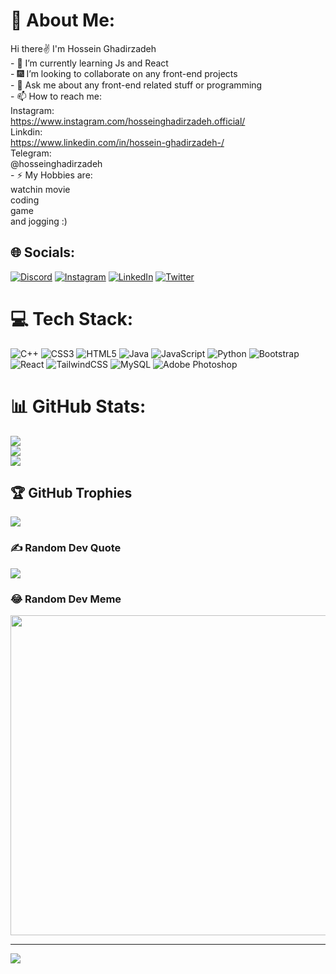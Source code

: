 # 💫 About Me:
Hi there✌ I'm Hossein Ghadirzadeh<br>- 🔭 I’m currently learning Js and React<br>- 🎆 I’m looking to collaborate on any front-end projects<br>- 💬 Ask me about any front-end related stuff or programming<br>- 📫 How to reach me: <br>  Instagram:<br>    https://www.instagram.com/hosseinghadirzadeh.official/<br>  Linkdin:<br>    https://www.linkedin.com/in/hossein-ghadirzadeh-/<br>  Telegram:<br>    @hosseinghadirzadeh<br>- ⚡ My Hobbies are:<br>watchin movie<br>coding<br>game <br>and jogging :)


## 🌐 Socials:
[![Discord](https://img.shields.io/badge/Discord-%237289DA.svg?logo=discord&logoColor=white)](htttps://discord.gg/#8697) 
[![Instagram](https://img.shields.io/badge/Instagram-%23E4405F.svg?logo=Instagram&logoColor=white)](https://instagram.com/hosseinghadirzadeh.Official)
[![LinkedIn](https://img.shields.io/badge/LinkedIn-%230077B5.svg?logo=linkedin&logoColor=white)](https://linkedin.com/in/hosseinghadirzadeh) 
[![Twitter](https://img.shields.io/badge/Twitter-%231DA1F2.svg?logo=Twitter&logoColor=white)](https://twitter.com/hosseingh81) 

# 💻 Tech Stack:
![C++](https://img.shields.io/badge/c++-%2300599C.svg?style=for-the-badge&logo=c%2B%2B&logoColor=white) ![CSS3](https://img.shields.io/badge/css3-%231572B6.svg?style=for-the-badge&logo=css3&logoColor=white) ![HTML5](https://img.shields.io/badge/html5-%23E34F26.svg?style=for-the-badge&logo=html5&logoColor=white) ![Java](https://img.shields.io/badge/java-%23ED8B00.svg?style=for-the-badge&logo=java&logoColor=white) ![JavaScript](https://img.shields.io/badge/javascript-%23323330.svg?style=for-the-badge&logo=javascript&logoColor=%23F7DF1E) ![Python](https://img.shields.io/badge/python-3670A0?style=for-the-badge&logo=python&logoColor=ffdd54) ![Bootstrap](https://img.shields.io/badge/bootstrap-%23563D7C.svg?style=for-the-badge&logo=bootstrap&logoColor=white) ![React](https://img.shields.io/badge/react-%2320232a.svg?style=for-the-badge&logo=react&logoColor=%2361DAFB) ![TailwindCSS](https://img.shields.io/badge/tailwindcss-%2338B2AC.svg?style=for-the-badge&logo=tailwind-css&logoColor=white) ![MySQL](https://img.shields.io/badge/mysql-%2300f.svg?style=for-the-badge&logo=mysql&logoColor=white) ![Adobe Photoshop](https://img.shields.io/badge/adobephotoshop-%2331A8FF.svg?style=for-the-badge&logo=adobephotoshop&logoColor=white)
# 📊 GitHub Stats:
![](https://github-readme-stats.vercel.app/api?username=hosseinghadirzadeh&theme=monokai&hide_border=false&include_all_commits=false&count_private=false)<br/>
![](https://github-readme-streak-stats.herokuapp.com/?user=hosseinghadirzadeh&theme=monokai&hide_border=false)<br/>
![](https://github-readme-stats.vercel.app/api/top-langs/?username=hosseinghadirzadeh&theme=monokai&hide_border=false&include_all_commits=false&count_private=false&layout=compact)

## 🏆 GitHub Trophies
![](https://github-profile-trophy.vercel.app/?username=hosseinghadirzadeh&theme=radical&no-frame=false&no-bg=true&margin-w=4)

### ✍️ Random Dev Quote
![](https://quotes-github-readme.vercel.app/api?type=horizontal&theme=radical)

### 😂 Random Dev Meme
<img src="https://random-memer.herokuapp.com/" width="512px"/>

---
[![](https://visitcount.itsvg.in/api?id=hosseinghadirzadeh&icon=0&color=0)](https://visitcount.itsvg.in)
